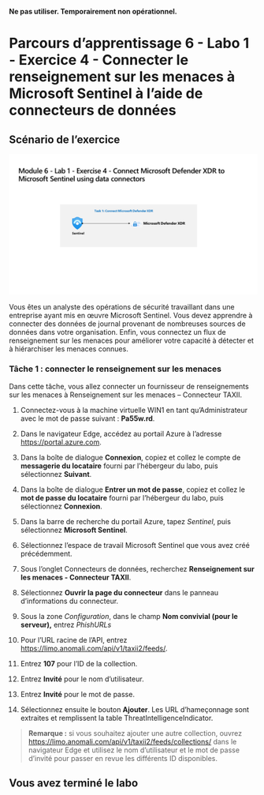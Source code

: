  **Ne pas utiliser. Temporairement non opérationnel.**

# Parcours d’apprentissage 6 - Labo 1 - Exercice 4 - Connecter le renseignement sur les menaces à Microsoft Sentinel à l’aide de connecteurs de données

## Scénario de l’exercice

![Vue d’ensemble du labo](../Media/SC-200-Lab_Diagrams_Mod6_L1_Ex4.png)

Vous êtes un analyste des opérations de sécurité travaillant dans une entreprise ayant mis en œuvre Microsoft Sentinel. Vous devez apprendre à connecter des données de journal provenant de nombreuses sources de données dans votre organisation. Enfin, vous connectez un flux de renseignement sur les menaces pour améliorer votre capacité à détecter et à hiérarchiser les menaces connues.

### Tâche 1 : connecter le renseignement sur les menaces

Dans cette tâche, vous allez connecter un fournisseur de renseignements sur les menaces à Renseignement sur les menaces – Connecteur TAXII.

1. Connectez-vous à la machine virtuelle WIN1 en tant qu’Administrateur avec le mot de passe suivant : **Pa55w.rd**.  

1. Dans le navigateur Edge, accédez au portail Azure à l’adresse <https://portal.azure.com>.

1. Dans la boîte de dialogue **Connexion**, copiez et collez le compte de **messagerie du locataire** fourni par l’hébergeur du labo, puis sélectionnez **Suivant**.

1. Dans la boîte de dialogue **Entrer un mot de passe**, copiez et collez le **mot de passe du locataire** fourni par l’hébergeur du labo, puis sélectionnez **Connexion**.

1. Dans la barre de recherche du portail Azure, tapez *Sentinel*, puis sélectionnez **Microsoft Sentinel**.

1. Sélectionnez l’espace de travail Microsoft Sentinel que vous avez créé précédemment.

1. Sous l’onglet Connecteurs de données, recherchez **Renseignement sur les menaces - Connecteur TAXII**.

1. Sélectionnez **Ouvrir la page du connecteur** dans le panneau d’informations du connecteur.

1. Sous la zone *Configuration*, dans le champ **Nom convivial (pour le serveur),** entrez *PhishURLs*

1. Pour l’URL racine de l’API, entrez <https://limo.anomali.com/api/v1/taxii2/feeds/>.

1. Entrez **107** pour l’ID de la collection.

1. Entrez **Invité** pour le nom d’utilisateur.

1. Entrez **Invité** pour le mot de passe.

1. Sélectionnez ensuite le bouton **Ajouter**.  Les URL d’hameçonnage sont extraites et remplissent la table ThreatIntelligenceIndicator.

>**Remarque :** si vous souhaitez ajouter une autre collection, ouvrez <https://limo.anomali.com/api/v1/taxii2/feeds/collections/> dans le navigateur Edge et utilisez le nom d’utilisateur et le mot de passe d’invité pour passer en revue les différents ID disponibles.

## Vous avez terminé le labo
